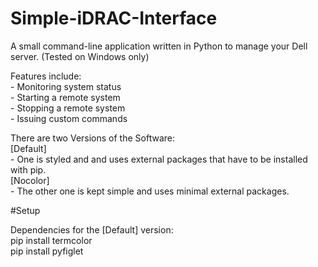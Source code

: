 # Simple-iDRAC-Interface
A small command-line application written in Python to manage your Dell server. (Tested on Windows only)

Features include:
	<br>- Monitoring system status
	<br>- Starting a remote system
	<br>- Stopping a remote system
	<br>- Issuing custom commands

There are two Versions of the Software:
	<br>[Default]
	<br>- One is styled and and uses external packages that have to be installed with pip.
	<br>[Nocolor]
	<br>- The other one is kept simple and uses minimal external packages.
	
#Setup

Dependencies for the [Default] version:
<br>pip install termcolor
<br>pip install pyfiglet
